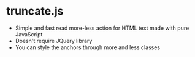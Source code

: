# truncate.js

* Simple and fast read more-less action for HTML text made with pure JavaScript
* Doesn't require JQuery library
* You can style the anchors through more and less classes
